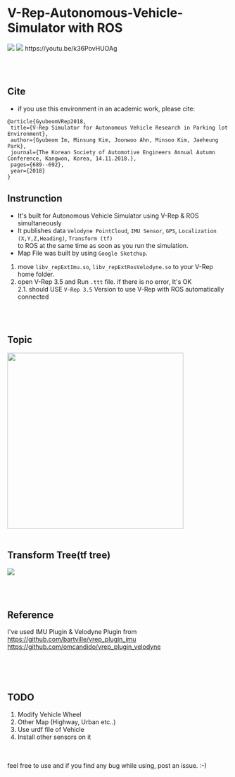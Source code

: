 # V-Rep-Autonomous-Vehicle-Simulator with ROS


<img src="pictures/1.png"  >
<img src="pictures/gif1.gif"  >  
https://youtu.be/k36PovHUOAg  
  
  
<br /> <br />
## Cite
 - if you use this environment in an academic work, please cite:
 ```
 @article{GyubeomVRep2018,
  title={V-Rep Simulator for Autonomous Vehicle Research in Parking lot Environment},
  author={Gyubeom Im, Minsung Kim, Joonwoo Ahn, Minsoo Kim, Jaeheung Park},
  journal={The Korean Society of Automotive Engineers Annual Autumn Conference, Kangwon, Korea, 14.11.2018.},
  pages={689--692},
  year={2018}
} 
 ```


## Instrunction
- It's built for Autonomous Vehicle Simulator using V-Rep & ROS simultaneously  
- It publishes data `Velodyne PointCloud`, `IMU Sensor`, `GPS`, `Localization (X,Y,Z,Heading)`, `Transform (tf)`  
to ROS at the same time as soon as you run the simulation.   
- Map File was built by using `Google Sketchup`.

1. move `libv_repExtImu.so`, `libv_repExtRosVelodyne.so` to your V-Rep home folder.  
2. open V-Rep 3.5 and Run `.ttt` file. if there is no error, It's OK  
  2.1. should USE `V-Rep 3.5` Version to use V-Rep with ROS automatically connected



<br /> <br />
## Topic 
<img src="pictures/2.png" width="400" >
<br /><br />

## Transform Tree(tf tree)
<img src="pictures/3.png"  >


<br /> <br />
## Reference
I've used IMU Plugin & Velodyne Plugin from   
https://github.com/bartville/vrep_plugin_imu  
https://github.com/omcandido/vrep_plugin_velodyne
<br /><br />

<br /> <br />
## TODO
1. Modify Vehicle Wheel 
2. Other Map (Highway, Urban etc..)
3. Use urdf file of Vehicle
4. Install other sensors on it


<br /> <br />
feel free to use and if you find any bug while using, post an issue. :-)  
